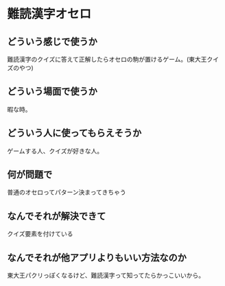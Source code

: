 # 難読漢字オセロ

## どういう感じで使うか
難読漢字のクイズに答えて正解したらオセロの駒が置けるゲーム。(東大王クイズのやつ)

## どういう場面で使うか
暇な時。

## どういう人に使ってもらえそうか
ゲームする人、クイズが好きな人。

## 何が問題で
普通のオセロってパターン決まってきちゃう

## なんでそれが解決できて
クイズ要素を付けている

## なんでそれが他アプリよりもいい方法なのか
東大王パクリっぽくなるけど、難読漢字って知ってたらかっこいいから。